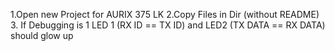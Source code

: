 1.Open new Project for AURIX 375 LK
2.Copy Files in Dir (without README)
3. If Debugging is 1 LED 1 (RX ID == TX ID) and LED2 (TX DATA == RX DATA) should glow up 
